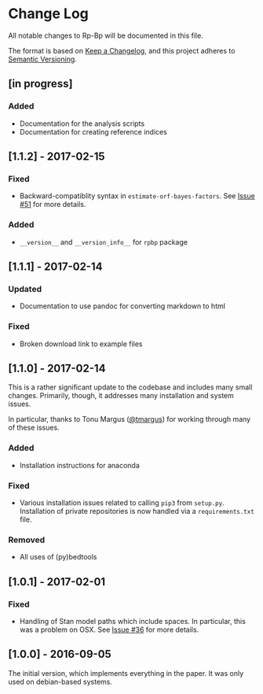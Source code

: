 # Change Log
All notable changes to Rp-Bp will be documented in this file.

The format is based on [Keep a Changelog](http://keepachangelog.com/), 
and this project adheres to [Semantic Versioning](http://semver.org/).

## [in progress]
### Added
- Documentation for the analysis scripts
- Documentation for creating reference indices

## [1.1.2] - 2017-02-15
### Fixed
- Backward-compatiblity syntax in `estimate-orf-bayes-factors`. See [Issue #51](https://github.com/dieterich-lab/rp-bp/issues/51#issuecomment-280024994) for more details.

### Added
- `__version__` and `__version_info__` for `rpbp` package

## [1.1.1] - 2017-02-14
### Updated
- Documentation to use pandoc for converting markdown to html

### Fixed
- Broken download link to example files

## [1.1.0] - 2017-02-14

This is a rather significant update to the codebase and includes many small changes. Primarily, though, it addresses many installation and system issues.

In particular, thanks to Tonu Margus ([@tmargus](https://github.com/tmargus)) for working through many of these issues.

### Added
- Installation instructions for anaconda

### Fixed
- Various installation issues related to calling ``pip3`` from ``setup.py``. Installation of private repositories is now handled via a ``requirements.txt`` file.

### Removed
- All uses of (py)bedtools

## [1.0.1] - 2017-02-01
### Fixed
- Handling of Stan model paths which include spaces. In particular, this was a problem on OSX. See [Issue #36](https://github.com/dieterich-lab/rp-bp/issues/36) for more details.


## [1.0.0] - 2016-09-05
The initial version, which implements everything in the paper. It was only used on debian-based systems.